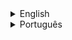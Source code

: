 <details>
<summary> English </summary>

# Intent
**Bridge** is a structural design pattern that lets you split a large class or a set of closely related classes into two separate hierarchies -abstraction and implementation- which can be developed independently of each other.

# Conceptual Example
Say, you have two types of computers: Mac and Windows. Also, two types of printers:
Epson and HP. Both computers and printers need to work with each other in any combination. The client doesn't want to worry about the details of connecting printers to computers.

If we introduce new printers, we don't want our code to grow exponentially. Instead pf creating four structs for the 2*2 combination, we create two hierarchies:

- Abstraction hierarchy: this will be our computers
- Implementation hierarchy: this will be our printers

These two hierarchies communicate with each other via a Bridge, where the Abstraction (computer) contains a reference to the Implementation (printer). Both the abstraction and implementation can be developed independently without affecting each other.

</details>

<details>
<summary> Português </summary>

# Propósito
O **Bridge** é um padrão de projeto estrutural que permite que você divida uma classe grande ou um conjunto de classes intimamente ligadas em duas hierarquias separadas -abstração e implementação-  que podem ser desenvolvidas independentemente umas das outras.

# Exemplo conceitual
Digamos que você tenha dois tipos de computador: Mac e Windows. Além disso, dois tipos de impressoras: Epson e HP. Tanto os computadores quanto as impressoras precisam funcionar entre si em qualquer combinação. O cliente não quer se preocupar com os detalhes da conexão de impressoras a computadores.

Se introduzirmos novas impressoras, não queremos que nosso código cresça exponencialmente. Em vez de criar quatro structs para a combinação 2 * 2, criamos duas hierarquias:

- Hierarquia de abstração: serão nossos computadores
- Hierarquia de implementação: serão as nossas impressoras

Essas duas hierarquias se comunicam por meio de uma Bridge, onde a Abstração (computador) contém uma referência à Implementação (impressora). Tanto a abstração quanto a implementação podem ser desenvolvidas independentemente sem afetar uma à outra.

</details>